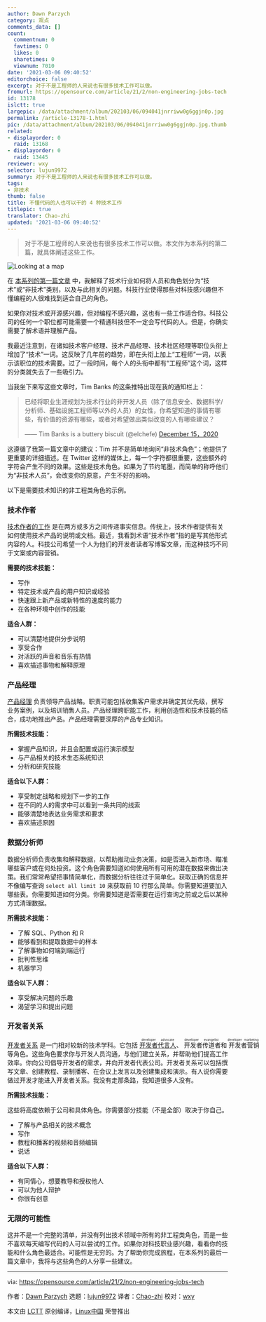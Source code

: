 ```yaml
---
author: Dawn Parzych
category: 观点
comments_data: []
count:
  commentnum: 0
  favtimes: 0
  likes: 0
  sharetimes: 0
  viewnum: 7010
date: '2021-03-06 09:40:52'
editorchoice: false
excerpt: 对于不是工程师的人来说也有很多技术工作可以做。
fromurl: https://opensource.com/article/21/2/non-engineering-jobs-tech
id: 13178
islctt: true
largepic: /data/attachment/album/202103/06/094041jnrriww0g6ggjn0p.jpg
permalink: /article-13178-1.html
pic: /data/attachment/album/202103/06/094041jnrriww0g6ggjn0p.jpg.thumb.jpg
related:
- displayorder: 0
  raid: 13168
- displayorder: 0
  raid: 13445
reviewer: wxy
selector: lujun9972
summary: 对于不是工程师的人来说也有很多技术工作可以做。
tags:
- 非技术
thumb: false
title: 不懂代码的人也可以干的 4 种技术工作
titlepic: true
translator: Chao-zhi
updated: '2021-03-06 09:40:52'
---
```



> 
> 对于不是工程师的人来说也有很多技术工作可以做。本文作为本系列的第二篇，就具体阐述这些工作。
> 
> 
> 


![](/data/attachment/album/202103/06/094041jnrriww0g6ggjn0p.jpg "Looking at a map")


在 [本系列的第一篇文章](/article-13168-1.html) 中，我解释了技术行业如何将人员和角色划分为“技术”或“非技术”类别，以及与此相关的问题。科技行业使得那些对科技感兴趣但不懂编程的人很难找到适合自己的角色。


如果你对技术或开源感兴趣，但对编程不感兴趣，这也有一些工作适合你。科技公司的任何一个职位都可能需要一个精通科技但不一定会写代码的人。但是，你确实需要了解术语并理解产品。


我最近注意到，在诸如技术客户经理、技术产品经理、技术社区经理等职位头衔上增加了“技术”一词。这反映了几年前的趋势，即在头衔上加上“工程师”一词，以表示该职位的技术需要。过了一段时间，每个人的头衔中都有“工程师”这个词，这样的分类就失去了一些吸引力。


当我坐下来写这些文章时，Tim Banks 的这条推特出现在我的通知栏上：



> 
> 已经将职业生涯规划为技术行业的非开发人员（除了信息安全、数据科学/分析师、基础设施工程师等以外的人员）的女性，你希望知道的事情有哪些，有价值的资源有哪些，或者对希望做出类似改变的人有哪些建议？
> 
> 
> —— Tim Banks is a buttery biscuit (@elchefe) [December 15，2020](https://twitter.com/elchefe/status/1338933320147750915?ref_src=twsrc%5Etfw)
> 
> 
> 


这遵循了我第一篇文章中的建议：Tim 并不是简单地询问“非技术角色”；他提供了更重要的详细描述。在 Twitter 这样的媒体上，每一个字符都很重要，这些额外的字符会产生不同的效果。这些是技术角色。如果为了节约笔墨，而简单的称呼他们为“非技术人员”，会改变你的原意，产生不好的影响。


以下是需要技术知识的非工程类角色的示例。


### 技术作者


[技术作者的工作](https://opensource.com/article/17/5/technical-writing-job-interview-tips) 是在两方或多方之间传递事实信息。传统上，技术作者提供有关如何使用技术产品的说明或文档。最近，我看到术语“技术作者”指的是写其他形式内容的人。科技公司希望一个人为他们的开发者读者写博客文章，而这种技巧不同于文案或内容营销。


**需要的技术技能：**


* 写作
* 特定技术或产品的用户知识或经验
* 快速跟上新产品或新特性的速度的能力
* 在各种环境中创作的技能


**适合人群：**


* 可以清楚地提供分步说明
* 享受合作
* 对活跃的声音和音乐有热情
* 喜欢描述事物和解释原理


### 产品经理


[产品经理](https://opensource.com/article/20/2/product-management-open-source-company) 负责领导产品战略。职责可能包括收集客户需求并确定其优先级，撰写业务案例，以及培训销售人员。产品经理跨职能工作，利用创造性和技术技能的结合，成功地推出产品。产品经理需要深厚的产品专业知识。


**所需技术技能：**


* 掌握产品知识，并且会配置或运行演示模型
* 与产品相关的技术生态系统知识
* 分析和研究技能


**适合以下人群：**


* 享受制定战略和规划下一步的工作
* 在不同的人的需求中可以看到一条共同的线索
* 能够清楚地表达业务需求和要求
* 喜欢描述原因


### 数据分析师


数据分析师负责收集和解释数据，以帮助推动业务决策，如是否进入新市场、瞄准哪些客户或在何处投资。这个角色需要知道如何使用所有可用的潜在数据来做出决策。我们常常希望把事情简单化，而数据分析往往过于简单化。获取正确的信息并不像编写查询 `select all limit 10` 来获取前 10 行那么简单。你需要知道要加入哪些表。你需要知道如何分类。你需要知道是否需要在运行查询之前或之后以某种方式清理数据。


**所需技术技能：**


* 了解 SQL、Python 和 R
* 能够看到和提取数据中的样本
* 了解事物如何端到端运行
* 批判性思维
* 机器学习


**适合以下人群：**


* 享受解决问题的乐趣
* 渴望学习和提出问题


### 开发者关系


[开发者关系](https://www.marythengvall.com/blog/2019/5/22/what-is-developer-relations-and-why-should-you-care) 是一门相对较新的技术学科。它包括 <ruby> <a href="https://opensource.com/article/20/10/open-source-developer-advocates">  开发者代言人 </a> <rt>  developer advocate </rt></ruby>、<ruby> 开发者传道者 <rt>  developer evangelist </rt></ruby>和<ruby> 开发者营销 <rt>  developer marketing </rt></ruby>等角色。这些角色要求你与开发人员沟通，与他们建立关系，并帮助他们提高工作效率。你向公司倡导开发者的需求，并向开发者代表公司。开发者关系可以包括撰写文章、创建教程、录制播客、在会议上发言以及创建集成和演示。有人说你需要做过开发才能进入开发者关系。我没有走那条路，我知道很多人没有。


**所需技术技能：**


这些将高度依赖于公司和具体角色。你需要部分技能（不是全部）取决于你自己。


* 了解与产品相关的技术概念
* 写作
* 教程和播客的视频和音频编辑
* 说话


**适合以下人群：**


* 有同情心，想要教导和授权他人
* 可以为他人辩护
* 你很有创意


### 无限的可能性


这并不是一个完整的清单，并没有列出技术领域中所有的非工程类角色，而是一些不喜欢每天编写代码的人可以尝试的工作。如果你对科技职业感兴趣，看看你的技能和什么角色最适合。可能性是无穷的。为了帮助你完成旅程，在本系列的最后一篇文章中，我将与这些角色的人分享一些建议。




---


via: <https://opensource.com/article/21/2/non-engineering-jobs-tech>


作者：[Dawn Parzych](https://opensource.com/users/dawnparzych) 选题：[lujun9972](https://github.com/lujun9972) 译者：[Chao-zhi](https://github.com/Chao-zhi) 校对：[wxy](https://github.com/wxy)


本文由 [LCTT](https://github.com/LCTT/TranslateProject) 原创编译，[Linux中国](https://linux.cn/) 荣誉推出